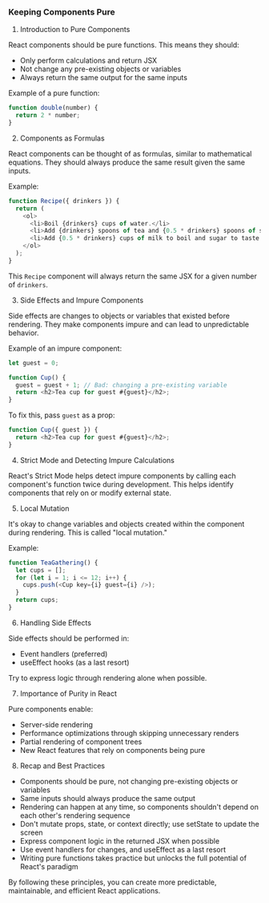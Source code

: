 ### Keeping Components Pure

1. Introduction to Pure Components

React components should be pure functions. This means they should:
- Only perform calculations and return JSX
- Not change any pre-existing objects or variables
- Always return the same output for the same inputs

Example of a pure function:
```javascript
function double(number) {
  return 2 * number;
}
```

2. Components as Formulas

React components can be thought of as formulas, similar to mathematical equations. They should always produce the same result given the same inputs.

Example:
```javascript
function Recipe({ drinkers }) {
  return (
    <ol>    
      <li>Boil {drinkers} cups of water.</li>
      <li>Add {drinkers} spoons of tea and {0.5 * drinkers} spoons of spice.</li>
      <li>Add {0.5 * drinkers} cups of milk to boil and sugar to taste.</li>
    </ol>
  );
}
```

This `Recipe` component will always return the same JSX for a given number of `drinkers`.

3. Side Effects and Impure Components

Side effects are changes to objects or variables that existed before rendering. They make components impure and can lead to unpredictable behavior.

Example of an impure component:
```javascript
let guest = 0;

function Cup() {
  guest = guest + 1; // Bad: changing a pre-existing variable
  return <h2>Tea cup for guest #{guest}</h2>;
}
```

To fix this, pass `guest` as a prop:
```javascript
function Cup({ guest }) {
  return <h2>Tea cup for guest #{guest}</h2>;
}
```

4. Strict Mode and Detecting Impure Calculations

React's Strict Mode helps detect impure components by calling each component's function twice during development. This helps identify components that rely on or modify external state.

5. Local Mutation

It's okay to change variables and objects created within the component during rendering. This is called "local mutation."

Example:
```javascript
function TeaGathering() {
  let cups = [];
  for (let i = 1; i <= 12; i++) {
    cups.push(<Cup key={i} guest={i} />);
  }
  return cups;
}
```

6. Handling Side Effects

Side effects should be performed in:
- Event handlers (preferred)
- useEffect hooks (as a last resort)

Try to express logic through rendering alone when possible.

7. Importance of Purity in React

Pure components enable:
- Server-side rendering
- Performance optimizations through skipping unnecessary renders
- Partial rendering of component trees
- New React features that rely on components being pure

8. Recap and Best Practices

- Components should be pure, not changing pre-existing objects or variables
- Same inputs should always produce the same output
- Rendering can happen at any time, so components shouldn't depend on each other's rendering sequence
- Don't mutate props, state, or context directly; use setState to update the screen
- Express component logic in the returned JSX when possible
- Use event handlers for changes, and useEffect as a last resort
- Writing pure functions takes practice but unlocks the full potential of React's paradigm

By following these principles, you can create more predictable, maintainable, and efficient React applications.